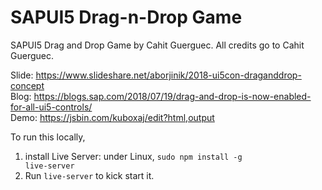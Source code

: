 # SAPUI5 Drag-n-Drop Game
SAPUI5 Drag and Drop Game by Cahit Guerguec. All credits go to Cahit Guerguec.

Slide: https://www.slideshare.net/aborjinik/2018-ui5con-draganddrop-concept </br>
Blog: https://blogs.sap.com/2018/07/19/drag-and-drop-is-now-enabled-for-all-ui5-controls/ </br>
Demo: https://jsbin.com/kuboxaj/edit?html,output </br>

To run this locally, </br>
1. install Live Server: under Linux, <code>sudo npm install -g live-server</code> </br>
2. Run <code>live-server</code> to kick start it.
